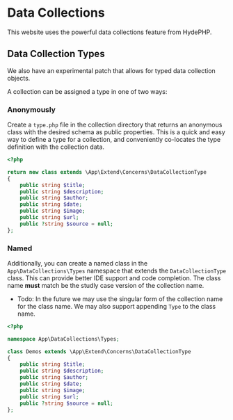 # Data Collections

This website uses the powerful data collections feature from HydePHP.

## Data Collection Types

We also have an experimental patch that allows for typed data collection objects.

A collection can be assigned a type in one of two ways:

### Anonymously

Create a `type.php` file in the collection directory that returns an anonymous class with the desired schema as public properties.
This is a quick and easy way to define a type for a collection, and conveniently co-locates the type definition with the collection data.

```php
<?php

return new class extends \App\Extend\Concerns\DataCollectionType
{
    public string $title;
    public string $description;
    public string $author;
    public string $date;
    public string $image;
    public string $url;
    public ?string $source = null;
};
```

### Named

Additionally, you can create a named class in the `App\DataCollections\Types` namespace that extends the `DataCollectionType` class.
This can provide better IDE support and code completion. The class name **must** match be the studly case version of the collection name.

- Todo: In the future we may use the singular form of the collection name for the class name. We may also support appending `Type` to the class name.

```php
<?php

namespace App\DataCollections\Types;

class Demos extends \App\Extend\Concerns\DataCollectionType
{
    public string $title;
    public string $description;
    public string $author;
    public string $date;
    public string $image;
    public string $url;
    public ?string $source = null;
};
```

